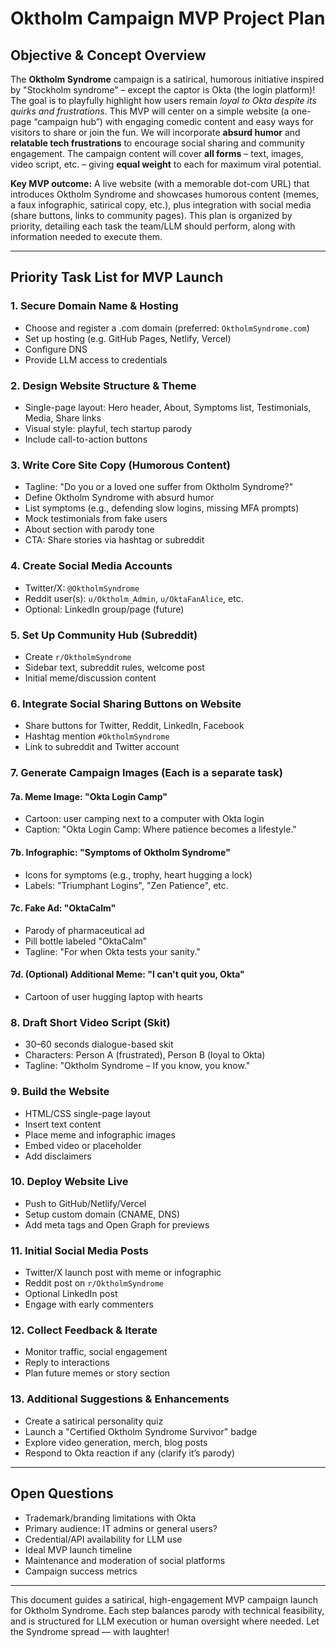 # Oktholm Campaign MVP Project Plan

## Objective & Concept Overview

The **Oktholm Syndrome** campaign is a satirical, humorous initiative inspired by "Stockholm syndrome" – except the captor is Okta (the login platform)! The goal is to playfully highlight how users remain *loyal to Okta despite its quirks and frustrations*. This MVP will center on a simple website (a one-page “campaign hub”) with engaging comedic content and easy ways for visitors to share or join the fun. We will incorporate **absurd humor** and **relatable tech frustrations** to encourage social sharing and community engagement. The campaign content will cover **all forms** – text, images, video script, etc. – giving **equal weight** to each for maximum viral potential.

**Key MVP outcome:** A live website (with a memorable dot-com URL) that introduces Oktholm Syndrome and showcases humorous content (memes, a faux infographic, satirical copy, etc.), plus integration with social media (share buttons, links to community pages). This plan is organized by priority, detailing each task the team/LLM should perform, along with information needed to execute them.

---

## Priority Task List for MVP Launch

### 1. Secure Domain Name & Hosting
- Choose and register a .com domain (preferred: `OktholmSyndrome.com`)
- Set up hosting (e.g. GitHub Pages, Netlify, Vercel)
- Configure DNS
- Provide LLM access to credentials

### 2. Design Website Structure & Theme
- Single-page layout: Hero header, About, Symptoms list, Testimonials, Media, Share links
- Visual style: playful, tech startup parody
- Include call-to-action buttons

### 3. Write Core Site Copy (Humorous Content)
- Tagline: "Do you or a loved one suffer from Oktholm Syndrome?"
- Define Oktholm Syndrome with absurd humor
- List symptoms (e.g., defending slow logins, missing MFA prompts)
- Mock testimonials from fake users
- About section with parody tone
- CTA: Share stories via hashtag or subreddit

### 4. Create Social Media Accounts
- Twitter/X: `@OktholmSyndrome`
- Reddit user(s): `u/Oktholm_Admin`, `u/OktaFanAlice`, etc.
- Optional: LinkedIn group/page (future)

### 5. Set Up Community Hub (Subreddit)
- Create `r/OktholmSyndrome`
- Sidebar text, subreddit rules, welcome post
- Initial meme/discussion content

### 6. Integrate Social Sharing Buttons on Website
- Share buttons for Twitter, Reddit, LinkedIn, Facebook
- Hashtag mention `#OktholmSyndrome`
- Link to subreddit and Twitter account

### 7. Generate Campaign Images (Each is a separate task)

#### 7a. Meme Image: "Okta Login Camp"
- Cartoon: user camping next to a computer with Okta login
- Caption: "Okta Login Camp: Where patience becomes a lifestyle."

#### 7b. Infographic: "Symptoms of Oktholm Syndrome"
- Icons for symptoms (e.g., trophy, heart hugging a lock)
- Labels: "Triumphant Logins", "Zen Patience", etc.

#### 7c. Fake Ad: "OktaCalm"
- Parody of pharmaceutical ad
- Pill bottle labeled "OktaCalm"
- Tagline: "For when Okta tests your sanity."

#### 7d. (Optional) Additional Meme: "I can't quit you, Okta"
- Cartoon of user hugging laptop with hearts

### 8. Draft Short Video Script (Skit)
- 30–60 seconds dialogue-based skit
- Characters: Person A (frustrated), Person B (loyal to Okta)
- Tagline: "Oktholm Syndrome – If you know, you know."

### 9. Build the Website
- HTML/CSS single-page layout
- Insert text content
- Place meme and infographic images
- Embed video or placeholder
- Add disclaimers

### 10. Deploy Website Live
- Push to GitHub/Netlify/Vercel
- Setup custom domain (CNAME, DNS)
- Add meta tags and Open Graph for previews

### 11. Initial Social Media Posts
- Twitter/X launch post with meme or infographic
- Reddit post on `r/OktholmSyndrome`
- Optional LinkedIn post
- Engage with early commenters

### 12. Collect Feedback & Iterate
- Monitor traffic, social engagement
- Reply to interactions
- Plan future memes or story section

### 13. Additional Suggestions & Enhancements
- Create a satirical personality quiz
- Launch a "Certified Oktholm Syndrome Survivor" badge
- Explore video generation, merch, blog posts
- Respond to Okta reaction if any (clarify it’s parody)

---

## Open Questions
- Trademark/branding limitations with Okta
- Primary audience: IT admins or general users?
- Credential/API availability for LLM use
- Ideal MVP launch timeline
- Maintenance and moderation of social platforms
- Campaign success metrics

---

This document guides a satirical, high-engagement MVP campaign launch for Oktholm Syndrome. Each step balances parody with technical feasibility, and is structured for LLM execution or human oversight where needed. Let the Syndrome spread — with laughter!

